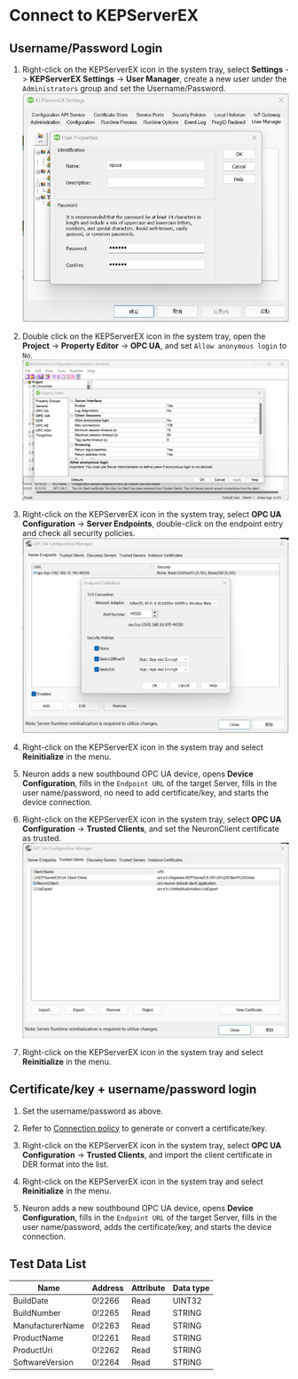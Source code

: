# Connect to KEPServerEX

## Username/Password Login

1. Right-click on the KEPServerEX icon in the system tray, select **Settings** -> **KEPServerEX Settings** -> **User Manager**, create a new user under the `Administrators` group and set the Username/Password.
![kepware-1_en](./assets/kepware-1_en.jpg)

2. Double click on the KEPServerEX icon in the system tray, open the **Project** -> **Property Editor** -> **OPC UA**, and set `Allow anonymous login` to `No`.
![kepware-2_en](./assets/kepware-2_en.jpg)

3. Right-click on the KEPServerEX icon in the system tray, select **OPC UA Configuration** -> **Server Endpoints**, double-click on the endpoint entry and check all security policies.
![kepware-3_en](./assets/kepware-3_en.jpg)

4. Right-click on the KEPServerEX icon in the system tray and select **Reinitialize** in the menu.

5. Neuron adds a new southbound OPC UA device, opens **Device Configuration**, fills in the `Endpoint URL` of the target Server, fills in the user name/password, no need to add certificate/key, and starts the device connection.

6. Right-click on the KEPServerEX icon in the system tray, select **OPC UA Configuration** -> **Trusted Clients**, and set the NeuronClient certificate as trusted.
![kepware-4_en](./assets/kepware-4_en.jpg)

7. Right-click on the KEPServerEX icon in the system tray and select **Reinitialize** in the menu.

## Certificate/key + username/password login

1. Set the username/password as above.

2. Refer to [Connection policy](./policy.md) to generate or convert a certificate/key.

3. Right-click on the KEPServerEX icon in the system tray, select **OPC UA Configuration** -> **Trusted Clients**, and import the client certificate in DER format into the list.

4. Right-click on the KEPServerEX icon in the system tray and select **Reinitialize** in the menu.

5. Neuron adds a new southbound OPC UA device, opens **Device Configuration**, fills in the `Endpoint URL` of the target Server, fills in the user name/password, adds the certificate/key, and starts the device connection.

## Test Data List

|  Name    |  Address                                      | Attribute       | Data type   |
| -------- | ------------------------------------------ | ---------- | ------ |
| BuildDate | 0!2266 | Read | UINT32 |
| BuildNumber | 0!2265 | Read | STRING |
| ManufacturerName | 0!2263 | Read | STRING |
| ProductName | 0!2261 | Read | STRING |
| ProductUri | 0!2262 | Read | STRING |
| SoftwareVersion | 0!2264 | Read | STRING |

